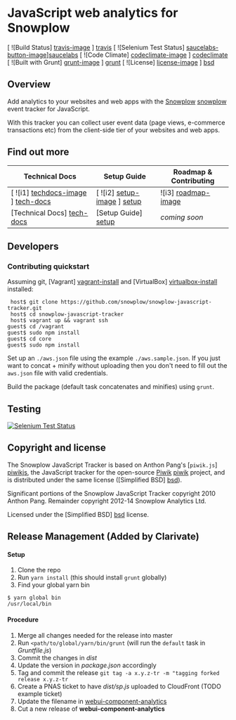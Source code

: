 # JavaScript web analytics for Snowplow

[ ![Build Status] [travis-image] ] [travis]
[ ![Selenium Test Status] [saucelabs-button-image]][saucelabs]
[ ![Code Climate] [codeclimate-image] ] [codeclimate]
[ ![Built with Grunt] [grunt-image] ] [grunt]
[ ![License] [license-image] ] [bsd]

## Overview

Add analytics to your websites and web apps with the [Snowplow] [snowplow] event tracker for JavaScript.

With this tracker you can collect user event data (page views, e-commerce transactions etc) from the client-side tier of your websites and web apps.

## Find out more

| Technical Docs              | Setup Guide           | Roadmap & Contributing               |         
|-----------------------------|-----------------------|--------------------------------------|
| [ ![i1] [techdocs-image] ] [tech-docs]      | [ ![i2] [setup-image] ] [setup]   | ![i3] [roadmap-image]                |
| [Technical Docs] [tech-docs] | [Setup Guide] [setup] | _coming soon_                        |


## Developers

### Contributing quickstart

Assuming git, [Vagrant] [vagrant-install] and [VirtualBox] [virtualbox-install] installed:

```
 host$ git clone https://github.com/snowplow/snowplow-javascript-tracker.git
 host$ cd snowplow-javascript-tracker
 host$ vagrant up && vagrant ssh
guest$ cd /vagrant
guest$ sudo npm install
guest$ cd core
guest$ sudo npm install
```

Set up an `./aws.json` file using the example `./aws.sample.json`. If you just want to concat + minify without uploading then you don't need to fill out the `aws.json` file with valid credentials.

Build the package (default task concatenates and minifies) using `grunt`.

## Testing

[ ![Selenium Test Status][saucelabs-matrix-image]][saucelabs]

## Copyright and license

The Snowplow JavaScript Tracker is based on Anthon Pang's [`piwik.js`] [piwikjs], the JavaScript tracker for the open-source [Piwik] [piwik] project, and is distributed under the same license ([Simplified BSD] [bsd]).

Significant portions of the Snowplow JavaScript Tracker copyright 2010 Anthon Pang. Remainder copyright 2012-14 Snowplow Analytics Ltd.

Licensed under the [Simplified BSD] [bsd] license.

[snowplow]: http://snowplowanalytics.com/

[vagrant-install]: http://docs.vagrantup.com/v2/installation/index.html
[virtualbox-install]: https://www.virtualbox.org/wiki/Downloads

[piwik]: http://piwik.org/
[piwikjs]: https://github.com/piwik/piwik/blob/master/js/piwik.js
[piwikphp]: https://github.com/piwik/piwik/blob/master/piwik.php
[bsd]: http://www.opensource.org/licenses/bsd-license.php 
[integrating]: /snowplow/snowplow/blob/master/docs/03_integrating_snowplowjs.md
[selfhosting]: /snowplow/snowplow/blob/master/docs/04_selfhosting_snowplow.md
[setup]: https://github.com/snowplow/snowplow/wiki/javascript-tracker-setup
[integrating-js-on-website]: https://github.com/snowplow/snowplow/wiki/integrating-javascript-tags-onto-your-website
[tech-docs]: https://github.com/snowplow/snowplow/wiki/javascript-tracker
[techdocs-image]: https://d3i6fms1cm1j0i.cloudfront.net/github/images/techdocs.png
[setup-image]: https://d3i6fms1cm1j0i.cloudfront.net/github/images/setup.png
[roadmap-image]: https://d3i6fms1cm1j0i.cloudfront.net/github/images/roadmap.png
[grunt-image]: https://cdn.gruntjs.com/builtwith.png
[grunt]: http://gruntjs.com/
[travis-image]: https://travis-ci.org/snowplow/snowplow-javascript-tracker.png?branch=master
[travis]: http://travis-ci.org/snowplow/snowplow-javascript-tracker
[codeclimate-image]: https://codeclimate.com/github/snowplow/snowplow-javascript-tracker.png
[codeclimate]: https://codeclimate.com/github/snowplow/snowplow-javascript-tracker      
[saucelabs]: https://saucelabs.com/u/snowplow
[saucelabs-button-image]: https://saucelabs.com/buildstatus/snowplow
[saucelabs-matrix-image]: https://saucelabs.com/browser-matrix/snowplow.svg
[license-image]: http://img.shields.io/badge/license-simplified--bsd-blue.svg?style=flat

## Release Management (Added by Clarivate)
#### Setup
1. Clone the repo
1. Run `yarn install` (this should install `grunt` globally)
1. Find your global yarn bin
```shell
$ yarn global bin
/usr/local/bin
```

#### Procedure
1. Merge all changes needed for the release into master
1. Run `<path/to/global/yarn/bin/grunt` (will run the `default` task in _Gruntfile.js_)
1. Commit the changes in _dist_
1. Update the version in _package.json_ accordingly
1. Tag and commit the release `git tag -a x.y.z-tr -m "tagging forked release x.y.z-tr`
1. Create a PNAS ticket to have _dist/sp.js_ uploaded to CloudFront (TODO example ticket)
1. Update the filename in [webui-component-analytics](https://github.com/ThomsonReuters-IPS/webui-component-analytics/blob/master/src/modules/analytics/run/analytics-run.js#L44)
1. Cut a new release of **webui-component-analytics**